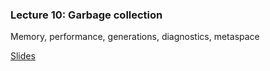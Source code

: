 ### Lecture 10: Garbage collection
Memory, performance, generations, diagnostics, metaspace

[Slides](https://docs.google.com/presentation/d/1UOXfjo8RuvQRJv4IL0wghzXZJQzdxRMdp6dJs1NzhxE)
